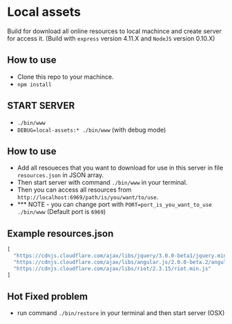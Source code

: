 # Local assets
Build for download all online resources to local machince and create server for access it. (Build with `express` version 4.11.X and `NodeJS` version 0.10.X)


## How to use
- Clone this repo to your machince.
- `npm install`


## START SERVER
- `./bin/www`
- `DEBUG=local-assets:* ./bin/www` (with debug mode)


## How to use
- Add all resoueces that you want to download for use in this server in file `resources.json` in JSON array.
- Then start server with command `./bin/www` in your terminal.
- Then you can access all resources from `http://localhost:6969/path/is/you/want/to/use`.
- *** NOTE - you can change port with `PORT=port_is_you_want_to_use ./bin/www` (Default port is `6969`)


## Example resources.json
```javascript
[
  "https://cdnjs.cloudflare.com/ajax/libs/jquery/3.0.0-beta1/jquery.min.js",
  "https://cdnjs.cloudflare.com/ajax/libs/angular.js/2.0.0-beta.2/angular2.min.js",
  "https://cdnjs.cloudflare.com/ajax/libs/riot/2.3.15/riot.min.js"
]
```


## Hot Fixed problem
- run command `./bin/restore` in your terminal and then start server (OSX)